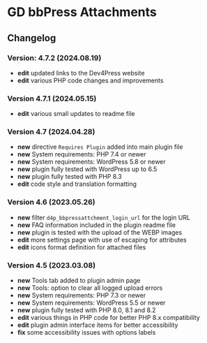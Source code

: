 # GD bbPress Attachments

## Changelog

### Version: 4.7.2 (2024.08.19)
* **edit** updated links to the Dev4Press website
* **edit** various PHP code changes and improvements

### Version 4.7.1 (2024.05.15)
* **edit** various small updates to readme file

### Version 4.7 (2024.04.28)
* **new** directive `Requires Plugin` added into main plugin file
* **new** System requirements: PHP 7.4 or newer
* **new** System requirements: WordPress 5.8 or newer
* **new** plugin fully tested with WordPress up to 6.5
* **new** plugin fully tested with PHP 8.3
* **edit** code style and translation formatting

### Version 4.6 (2023.05.26)
* **new** filter `d4p_bbpressattchment_login_url` for the login URL
* **new** FAQ information included in the plugin readme file
* **new** plugin is tested with the upload of the WEBP images
* **edit** more settings page with use of escaping for attributes
* **edit** icons format definition for attached files

### Version 4.5 (2023.03.08)
* **new** Tools tab added to plugin admin page
* **new** Tools: option to clear all logged upload errors
* **new** System requirements: PHP 7.3 or newer
* **new** System requirements: WordPress 5.5 or newer
* **new** plugin fully tested with PHP 8.0, 8.1 and 8.2
* **edit** various things in PHP code for better PHP 8.x compatibility
* **edit** plugin admin interface items for better accessibility
* **fix** some accessibility issues with options labels
